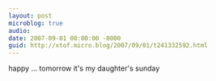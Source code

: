 ```yaml
---
layout: post
microblog: true
audio: 
date: 2007-09-01 00:00:00 -0000
guid: http://xtof.micro.blog/2007/09/01/t241332592.html
---
```

happy ... tomorrow it's my daughter's sunday
